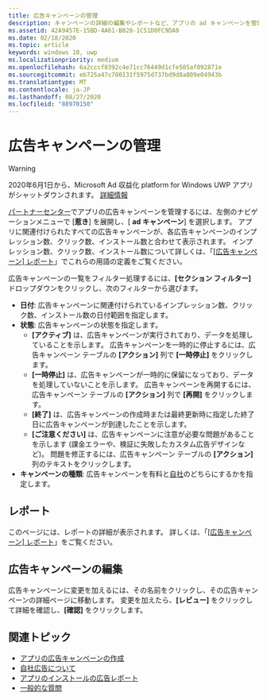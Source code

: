 ```yaml
---
title: 広告キャンペーンの管理
description: キャンペーンの詳細の編集やレポートなど、アプリの ad キャンペーンを管理するためのパートナーセンターの機能について説明します。
ms.assetid: 42A9457E-15BD-4A61-B828-1C51D0FC9DA0
ms.date: 02/18/2020
ms.topic: article
keywords: windows 10, uwp
ms.localizationpriority: medium
ms.openlocfilehash: 6a2cccf0392c4e71cc76449d1cfe505af092871e
ms.sourcegitcommit: eb725a47c700131f5975d737bd9d8a809e04943b
ms.translationtype: MT
ms.contentlocale: ja-JP
ms.lasthandoff: 08/27/2020
ms.locfileid: "88970150"
---
```

# <a name="manage-your-ad-campaign"></a>広告キャンペーンの管理

>[!WARNING]
> 2020年6月1日から、Microsoft Ad 収益化 platform for Windows UWP アプリがシャットダウンされます。 [詳細情報](https://social.msdn.microsoft.com/Forums/windowsapps/en-US/db8d44cb-1381-47f7-94d3-c6ded3fea36f/microsoft-ad-monetization-platform-shutting-down-june-1st?forum=aiamgr)

[パートナーセンター](https://partner.microsoft.com/dashboard)でアプリの広告キャンペーンを管理するには、左側のナビゲーションメニューで [**惹き**] を展開し、[ **ad キャンペーン**] を選択します。 アプリに関連付けられたすべての広告キャンペーンが、各広告キャンペーンのインプレッション数、クリック数、インストール数と合わせて表示されます。 インプレッション数、クリック数、インストール数について詳しくは、「[[広告キャンペーン] レポート](promote-your-app-report.md)」でこれらの用語の定義をご覧ください。

広告キャンペーンの一覧をフィルター処理するには、**[セクション フィルター]** ドロップダウンをクリックし、次のフィルターから選びます。

-   **日付**: 広告キャンペーンに関連付けられているインプレッション数、クリック数、インストール数の日付範囲を指定します。
-   **状態**: 広告キャンペーンの状態を指定します。
    -   **[アクティブ]** は、広告キャンペーンが実行されており、データを処理していることを示します。 広告キャンペーンを一時的に停止するには、広告キャンペーン テーブルの **[アクション]** 列で **[一時停止]** をクリックします。
    -   **[一時停止]** は、広告キャンペーンが一時的に保留になっており、データを処理していないことを示します。 広告キャンペーンを再開するには、広告キャンペーン テーブルの **[アクション]** 列で **[再開]** をクリックします。
    -   **[終了]** は、広告キャンペーンの作成時または最終更新時に指定した終了日に広告キャンペーンが到達したことを示します。
    -   **[ご注意ください]** は、広告キャンペーンに注意が必要な問題があることを示します (課金エラーや、検証に失敗したカスタム広告デザインなど)。 問題を修正するには、広告キャンペーン テーブルの **[アクション]** 列のテキストをクリックします。
-   **キャンペーンの種類**: 広告キャンペーンを有料と[自社](about-house-ads.md)のどちらにするかを指定します。

## <a name="reporting"></a>レポート


このページには、レポートの詳細が表示されます。 詳しくは、「[[広告キャンペーン] レポート](promote-your-app-report.md)」をご覧ください。


## <a name="edit-an-ad-campaign"></a>広告キャンペーンの編集

広告キャンペーンに変更を加えるには、その名前をクリックし、その広告キャンペーンの詳細ページに移動します。 変更を加えたら、**[レビュー]** をクリックして詳細を確認し、**[確認]** をクリックします。


## <a name="related-topics"></a>関連トピック


* [アプリの広告キャンペーンの作成](create-an-ad-campaign-for-your-app.md)
* [自社広告について](about-house-ads.md)
* [アプリのインストールの広告レポート](app-install-ads-reports.md)
* [一般的な質問](common-questions.md)
 

 




